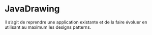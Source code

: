# JavaDrawing
Il s’agit de reprendre une application existante et de la faire évoluer en utilisant au maximum les designs patterns.
